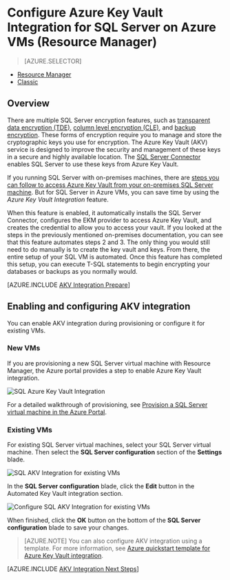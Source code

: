<properties
	pageTitle="Configure Azure Key Vault Integration for SQL Server on Azure VMs (Resource Manager)"
	description="Learn how to automate the configuration of SQL Server encryption for use with Azure Key Vault. This topic explains how to use Azure Key Vault Integration with SQL Server virtual machines created with Resource Manager."
	services="virtual-machines-windows"
	documentationCenter=""
	authors="rothja"
	manager="jhubbard"
	editor=""
	tags="azure-service-management"/>

<tags
	ms.service="virtual-machines-windows"
	ms.date="07/14/2016"
	wacn.date=""/>

# Configure Azure Key Vault Integration for SQL Server on Azure VMs (Resource Manager)

> [AZURE.SELECTOR]
- [Resource Manager](/documentation/articles/virtual-machines-windows-ps-sql-keyvault/)
- [Classic](/documentation/articles/virtual-machines-windows-classic-ps-sql-keyvault/)

## Overview
There are multiple SQL Server encryption features, such as [transparent data encryption (TDE)](https://msdn.microsoft.com/zh-cn/library/bb934049.aspx), [column level encryption (CLE)](https://msdn.microsoft.com/zh-cn/library/ms173744.aspx), and [backup encryption](https://msdn.microsoft.com/zh-cn/library/dn449489.aspx). These forms of encryption require you to manage and store the cryptographic keys you use for encryption. The Azure Key Vault (AKV) service is designed to improve the security and management of these keys in a secure and highly available location. The [SQL Server Connector](http://www.microsoft.com/download/details.aspx?id=45344) enables SQL Server to use these keys from Azure Key Vault.

If you running SQL Server with on-premises machines, there are [steps you can follow to access Azure Key Vault from your on-premises SQL Server machine](https://msdn.microsoft.com/zh-cn/library/dn198405.aspx). But for SQL Server in Azure VMs, you can save time by using the *Azure Key Vault Integration* feature.

When this feature is enabled, it automatically installs the SQL Server Connector, configures the EKM provider to access Azure Key Vault, and creates the credential to allow you to access your vault. If you looked at the steps in the previously mentioned on-premises documentation, you can see that this feature automates steps 2 and 3. The only thing you would still need to do manually is to create the key vault and keys. From there, the entire setup of your SQL VM is automated. Once this feature has completed this setup, you can execute T-SQL statements to begin encrypting your databases or backups as you normally would.

[AZURE.INCLUDE [AKV Integration Prepare](../includes/virtual-machines-sql-server-akv-prepare.md)]

## Enabling and configuring AKV integration
You can enable AKV integration during provisioning or configure it for existing VMs.

### New VMs
If you are provisioning a new SQL Server virtual machine with Resource Manager, the Azure portal provides a step to enable Azure Key Vault integration.

![SQL Azure Key Vault Integration](./media/virtual-machines-windows-ps-sql-keyvault/azure-sql-arm-akv.png)

For a detailed walkthrough of provisioning, see [Provision a SQL Server virtual machine in the Azure Portal](/documentation/articles/virtual-machines-windows-portal-sql-server-provision/).

### Existing VMs
For existing SQL Server virtual machines, select your SQL Server virtual machine. Then select the **SQL Server configuration** section of the **Settings** blade.

![SQL AKV Integration for existing VMs](./media/virtual-machines-windows-ps-sql-keyvault/azure-sql-rm-akv-existing-vms.png)

In the **SQL Server configuration** blade, click the **Edit** button in the Automated Key Vault integration section.

![Configure SQL AKV Integration for existing VMs](./media/virtual-machines-windows-ps-sql-keyvault/azure-sql-rm-akv-configuration.png)

When finished, click the **OK** button on the bottom of the **SQL Server configuration** blade to save your changes.

>[AZURE.NOTE] You can also configure AKV integration using a template. For more information, see [Azure quickstart template for Azure Key Vault integration](https://github.com/Azure/azure-quickstart-templates/tree/master/101-vm-sql-existing-keyvault-update).

[AZURE.INCLUDE [AKV Integration Next Steps](../includes/virtual-machines-sql-server-akv-next-steps.md)]
